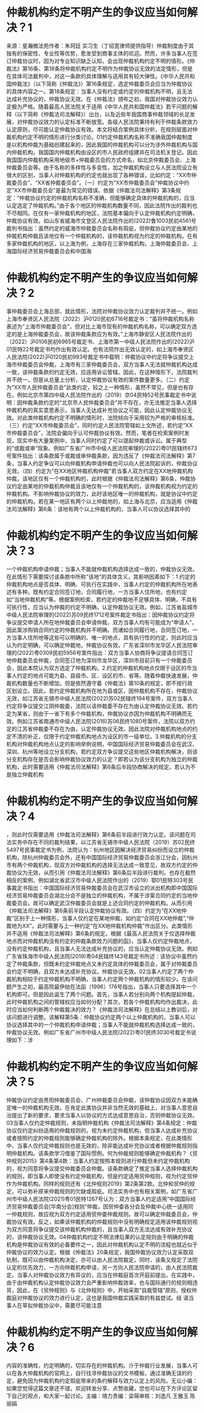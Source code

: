 # 仲裁机构约定不明产生的争议应当如何解决？1

来源：星瀚微法苑作者：朱珂廷 实习生（丁绍宽律师提供指导）仲裁制度由于其独有的保密性、专业性等优势，愈发受到商事主体的欢迎。然而，许多当事人在签订仲裁协议时，因为对专业知识缺乏认知，会出现仲裁机构约定不明的情形。《仲裁法》第16条、第18条将仲裁机构约定不明作为仲裁协议无效的法定情形，但是在具体司法裁判中，对这一条款的具体理解与适用具有较大弹性。《中华人民共和国仲裁法》（以下简称《仲裁法》）第16条规定，选定仲裁委员会应当为仲裁协议的具体内容之一。第18条规定：当事人没有约定或约定的仲裁机构不明，且无法达成补充协议的，仲裁协议无效。在《仲裁法》颁布之初，我国对仲裁协议效力认定极为严格。随着最高人民法院关于适用《中华人民共和国仲裁法》若干问题的解释（以下简称《仲裁法司法解释》）出台，以及近些年我国商事仲裁领域的长足发展，对仲裁协议效力的认定标准不断放宽。各级人民法院秉持有利于仲裁条款效力认定原则，尽可能认定仲裁协议有效。本文将结合案例具体分析，在规则层面对仲裁机构约定不明的情形进行分类讨论。01约定仲裁机构名称不准确我国仲裁制度是以机构仲裁为基础创建起来的，因此我国的仲裁机构可以分为涉外仲裁机构与国内仲裁机构。我国国内仲裁机构由设区的市人民政府组建并在司法机关登记。因此我国国内仲裁机构采用地级市+仲裁委员会的方式命名，如北京仲裁委员会、上海仲裁委员会等。由于名称的多样性与多变性，加之仲裁机构设立与人民法院设立有很大的区别，当事人对仲裁机构的约定也就出现了各种错误，比如约定：“XX市仲裁委员会”、“XX省仲裁委员会”。（一）约定为“XX市仲裁委员会”仲裁协议中约定“XX市仲裁委员会”是最为常见的错误。依据《仲裁法司法解释》第3条规定：“仲裁协议约定的仲裁机构名称不准确，但能够确定具体的仲裁机构的，应当认定选定了仲裁机构。”由于各个地区的仲裁机构数量不同，因此法院作出的裁判也不尽相同。在仅有一家仲裁机构的地区，法院基本偏向于认定仲裁机构约定明确，仲裁协议有效。如山东省威海市文登区人民法院作出的(2022)鲁1003民初4561号裁判书指出：虽然约定的威海市仲裁委员会名称有瑕疵，但仲裁协议约定由某地的仲裁机构仲裁且该地仅有一个仲裁机构的，该仲裁机构视为约定的仲裁机构。在有多家仲裁机构的地区，以上海为例，上海存在三家仲裁机构，上海仲裁委员会、上海国际经济贸易仲裁委员会和中国海

# 仲裁机构约定不明产生的争议应当如何解决？2

事仲裁委员会上海总部，就此情形，法院对仲裁协议效力认定裁判并不统一。例如上海市奉贤区人民法院（2022）沪0120民初6716号裁定书：“虽将仲裁机构名称表述为“上海市仲裁委员会”，但对比上海市现有的仲裁机构名称，可以确定双方选定的是上海仲裁委员会，故该仲裁条款应为有效。”上海市静安区人民法院作出的（2022）沪0106民初6965号裁定书、上海市第一中级人民法院作出的(2022)沪01民特22号裁定书均作出有效认定。也有法院作出无效认定的，如上海市奉贤区人民法院(2022)沪0120民初993号裁定书中载明：仲裁协议中约定将争议提交上海市仲裁委员会仲裁，上海市有三家仲裁委员会，双方当事人无法就仲裁机构达成一致，该仲裁条款的约定无效，应适用诉讼管辖。因此，在这种情形下，法院裁判并不统一，但是从总量上分析，认定仲裁协议有效的案件数量更多。（二）约定为“XX市人民仲裁委员会”此类约定，较之上一种情形，虽然不常见，但是也有存在。例如北京市第四中级人民法院作出的（2019）京04民特52号民事裁定书中说明：因仲裁条款约定的“北京市人民仲裁委员会”并不存在，亦无法推定当事人选择仲裁机构的真实意思表示，当事人无达成补充协议之可能，因此认定仲裁协议无效。对此类仲裁机构约定不明确的情形时，法院倾向于采用较为严格的审核标准。（三）约定“XX市仲裁委员会”，同时约定人民法院管辖如上文所述，若约定“XX市仲裁委员会”，法院会偏向于认可仲裁协议有效。然而，笔者在检索案例时发现，现实中有大量案例中，当事人同时约定了可以提起仲裁或诉讼。属于典型的“或裁或审”现象。例如广东省广州市中级人民法院审理的(2022)粤01民辖终673号案件指出：该条款属于或裁或审仲裁条款，因为违反了《仲裁法司法解释》第7条，当事人约定争议可以向仲裁机构申请仲裁也可以向人民法院起诉的，仲裁协议无效。（四）约定为“在XX地区仲裁机构仲裁”若当事人双方约定在XX地仲裁机构仲裁，该地区仅有一个仲裁机构的，此时根据《仲裁法司法解释》第6条，仲裁协议约定由某地的仲裁机构仲裁且该地仅有一个仲裁机构的，该仲裁机构视为约定的仲裁机构。不影响仲裁协议的效力，此时该地区唯一的仲裁机构，就是协议中约定的仲裁机构。若在某一地区有两个以上仲裁地的，如上海与北京，应当适用《仲裁法司法解释》第6条：该地有两个以上仲裁机构的，当事人可以协议选择其中的

# 仲裁机构约定不明产生的争议应当如何解决？3

一个仲裁机构申请仲裁；当事人不能就仲裁机构选择达成一致的，仲裁协议无效。在此情形下需要探讨该条款中所称“该地”的具体含义，其影响因素如下：1.约定的仲裁机构地点是否具体、明确、可执行在实践中，当事人约定的仲裁机构所在地表述有多种。既有约定合同签订地，合同履行地，一方当事人住所地，也有约定如“当地仲裁机构”等。根据案例检索，若约定的仲裁地不足够具体、明确，不具有可执行性，应当认为仲裁的约定不明确，认定仲裁协议无效。例如，江苏省盐城市中级人民法院审理的(2022)苏09民终1712号案件裁定书指出：因仲裁协议约定将争议提交申请人所在地仲裁委员会申请仲裁，双方当事人均有可能成为“申请人”，因此案涉购销合同约定的仲裁机构并不明确。而诸如合同履行地，合同签订地，一方当事人住所地等这些可以明确的、唯一的地点，具有执行性的约定，则此时应当认为约定明确，可以确定仲裁地，仲裁协议有效。广东省深圳市龙华区人民法院审理的(2022)粤0309民初5956号案件指出：双方当事人协商将争议提请合同签订地仲裁委员会仲裁，合同签订地为深圳市龙华区，深圳市目前只有一个仲裁委员会，因此本院认为双方选定了仲裁机构。2.约定的仲裁机构地点仅限于设区的市当事人约定的地点可能为县、县级市、区、设区的市、省等。随着仲裁快速发展，仲裁机构数量也不断增加，但是依然遵守着《仲裁法》第10条的规定，即不按行政区划设立。因此，若约定仲裁机构所在地为县或区，因仲裁机构不存在，仲裁协议无效，如江苏省无锡市中级人民法院(2022)苏02民辖终194号案件，双方当事人约定将争议提交江阴仲裁委，法院以该仲裁委不存在为由认定仲裁协议无效。若约定为某省，则由于一省下有多个仲裁机构，仲裁协议亦因为仲裁机构不明确而无效。例如江苏省南通市中级人民法院(2016)苏06民终1080号案件，法院以双方约定的江苏省仲裁委不存在为由，认定仲裁协议无效。因此法院对仲裁机构地点的约定不清的补正，仅限于约定仲裁机构地点为设区的市一级单位。3.仲裁机构的分支机构对仲裁机构地点认定的影响举例说明，中国国际经济贸易仲裁委员会在武汉、深圳、杭州等地设立分支机构，若约定双方争议提交这些地区仲裁机构解决，则该分支机构存在是否会影响仲裁协议效力的认定？即若认为该分支机构为独立的仲裁机构，此时需要适用《仲裁法司法解释》第6条后半段协商解决的规定。若认为不是独立仲裁机构

# 仲裁机构约定不明产生的争议应当如何解决？4

，则此时仅需要适用《仲裁法司法解释》第6条前半段进行效力认定。该问题在司法实务中存在不同的裁判结果，以江苏省无锡市中级人民法院（2019）苏02民终5497号民事裁定书为例，法院认为：杭州地区因解决经济贸易纠纷而设立的仲裁机构，除杭州仲裁委员会外，还有中国国际经济贸易仲裁委员会浙江分会，因杭州市有两个仲裁机构，现双方对仲裁机构的选择无法达成一致意见，故双方约定的仲裁协议为无效，从而引用《仲裁法司法解释》第6条后半段进行裁判。也存在截然相反的案例，例如湖北省武汉市中级人民法院作出的（2019）鄂01民特303号民事裁定书指出：中国国际经济贸易仲裁委员会在武汉市设立的派出机构即中国国际经济贸易仲裁委员会湖北分会不是独立的仲裁机构，不属于涉案合同约定的当地仲裁委员会。故可以确定武汉仲裁委员会就是上述合同约定的仲裁机构。从而引用《仲裁法司法解释》第6条前半段认定仲裁协议有效。（四）约定为“在XX地仲裁”区别于上一种情形，当事人仅约定在某地仲裁，如约定“合同在XX地仲裁”,“仲裁地为XX”。此时需要与上一种约定“在XX地仲裁机构仲裁”作出区分。此类情形并不适用《仲裁法司法解释》第6条的规定。根据《最高人民法院关于仅选择仲裁地点而对仲裁机构没有约定的仲裁条款效力问题的函》，当事人仅约定仲裁地点，没有约定仲裁机构，且当事人无法达成补充协议的，应当认定仲裁协议无效。例如广东省珠海市中级人民法院(2019)粤04民辖终143号裁定书所述：该协议中虽然约定了仲裁条款，但既未约定仲裁地点又未约定具体的仲裁委员会，属于对仲裁委员会约定不明确，且双方未达成补充协议。仲裁协议无效。02当事人约定了两个仲裁机构相较于约定仲裁机构不明确，当事人约定两个仲裁机构的情形较少。在该问题产生之初，最高院最伊始在法函〔1996〕176号指出，当事人只要选择其中一个机构即可。但是因此诞生了两个问题。首先，当事人若分别向两个机构提起仲裁，此时仲裁机构之间的管辖权应当如何分配？其次，若各个仲裁机构均作出裁决，此时应当如何判断两个仲裁裁决的效力？《仲裁法司法解释》在总结以上教训后，对该问题进行调整。该解释第5条：仲裁协议约定两个以上仲裁机构的，当事人可以协议选择其中的一个仲裁机构申请仲裁；当事人不能就仲裁机构选择达成一致的，仲裁协议无效。例如广东省广州市中级人民法院(2022)粤01民终3030号裁定书说理如下：涉

# 仲裁机构约定不明产生的争议应当如何解决？5

仲裁协议约定由贵阳仲裁委员会、广州仲裁委员会仲裁，该仲裁协议因双方未能确定唯一的仲裁机构无效。在肯定此类协议并非当然无效的基础上，对当事人意思自治提出了新的要求，要求当事人以协议的方式达成意思自治，否则仲裁协议无效。03当事人仅约定仲裁规则，未指明仲裁机构《仲裁法司法解释》第4条规定：仲裁协议仅约定纠纷适用的仲裁规则的，视为未约定仲裁机构，但当事人达成补充协议或者按照约定的仲裁规则能够确定仲裁机构的除外。根据本条规定，在此类情形中，当事人仅约定仲裁规则也是无效的，除非能达成补充协议或者根据仲裁规则指明仲裁机构。该条款学习借鉴了国际惯例。何为仲裁规则能够确定仲裁机构？《贸仲规则2015》第4条第4款：当事人约定按照本规则进行仲裁但未约定仲裁机构的，视为同意将争议提交仲裁委员会仲裁。该条款确定了推定当事人选择仲裁机构的规则，即当事人即使没有约定仲裁机构，但是约定适用贸仲规则，视为约定贸仲作为仲裁机构。同样的规则还有《北仲规则2019》第2条第2款。北仲和贸仲的规定，可以弥补原来仲裁规则的欠缺或瑕疵。司法实务中也有相关案例，如广东省广州市中级人民法院(2021)粤01民特1267号认为：双方当事人约定适用“中国国际经济贸易仲裁委员会[华南分会]规则”仲裁，因贸仲委各分会及仲裁中心统一适用同一仲裁规则，故应视为双方约定适用贸仲委仲裁规则。故可以确定仲裁委员会，仲裁协议有效。反之，如果该仲裁机构的仲裁规则中没有明确规定适用该仲裁规则视为双方同意将争议提交该仲裁机构仲裁的，且当事人双方无法达成有效补充协议的，该仲裁协议无效。04仲裁机构约定不明法律后果的认定规则由于明确的仲裁机构是仲裁协议有效的必备要件之一，因此对仲裁机构认定不明的流程也就近似于仲裁协议的效力认定。根据《仲裁法》20条规定，我国仲裁协议效力认定采取双轨制，既可以由仲裁机构决定，亦可以由人民法院裁定。同时，该条又规定了法院认定的优先效力，一方向仲裁机构申请，另一方向人民法院申请的，由人民法院裁定。当事人对仲裁协议效力有异议的，应当在仲裁庭首次开庭前提出。在实践中，由于由仲裁机构认定仲裁协议效力会严重影响仲裁效率，也与国际通行的规则相违背，因此，在《贸仲规则》与《北仲规则》中，开始采取“自裁管辖”原则，授权仲裁庭对仲裁协议的效力进行认定，这也是我国仲裁实践采取的有益尝试。结 语当事人在草拟仲裁协议中，需要尽可能注意

# 仲裁机构约定不明产生的争议应当如何解决？6

内容的准确性，约定明确的，切实存在的仲裁机构。介于仲裁行业发展，当事人可以在各大仲裁机构的官网上，自行找寻仲裁协议的文书模板，通过准确无误的约定，避免因为仲裁机构约定瑕疵带来的条约解释与效力认定上的风险。无讼小编：如果您觉得这篇文章还不错，欢迎转发分享、点赞收藏，您也可以在下方评论区留下自己的观点，和大家一起讨论。主编：靖力责编：梁萌审核：刘逸凡 王雅玉 陈丽娟

